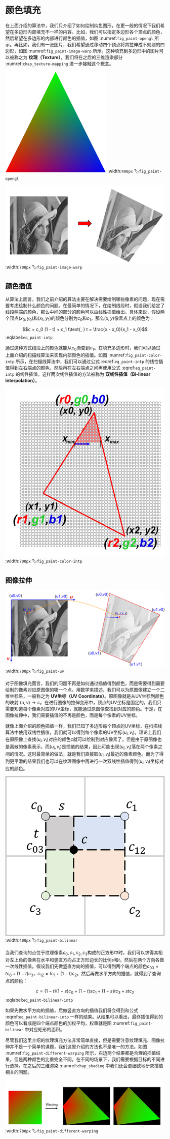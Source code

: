 # 颜色填充

在上面介绍的算法中，我们只介绍了如何绘制纯色图形，在更一般的情况下我们希望在多边形内部填充不一样的内容。比如，我们可以指定多边形各个顶点的颜色，然后希望在多边形的内部进行颜色的插值，如图 :numref:`fig_paint-opengl` 所示。再比如，我们有一张图片，我们希望通过移动四个顶点将其拉伸成不规则的四边形，如图 :numref:`fig_paint-image-warp` 所示。这种填充到多边形中的图片可以被称之为 **纹理（Texture）**，我们将在之后的三维渲染部分 :numref:`chap_texture-mapping` 进一步接触这个概念。

![颜色插值](../../img/paint/OpenGL_triangle.png)
:width:`400px`
:label:`fig_paint-opengl`

![图像拉伸](../../img/paint/image-warp.png)
:width:`700px`
:label:`fig_paint-image-warp`

## 颜色插值

从算法上而言，我们之前介绍的算法主要在解决需要绘制哪些像素的问题，现在需要考虑绘制什么颜色的问题。在最简单的情况下，在绘制线段时，假设我们给定了线段两端的颜色，那么中间的部分的颜色可以由线性插值给出。具体来说，假设两个顶点$(x_0, y_0)$和$(x_1, y_1)$的颜色分别为$c_0$和$c_1$，那么$(x, y)$像素点上的颜色为：

$$c = c_0 (1 - t) + c_1 t\text{, } t = \frac{x - x_0}{x_1 - x_0}$$
:eqlabel:`eq_paint-intp`

通过这种方式线段上的颜色就能从$c_0$渐变到$c_1$。在填充多边形时，我们可以通过上面介绍的扫描线算法来实现内部颜色的插值。如图 :numref:`fig_paint-color-intp` 所示，在扫描线算法中，我们可以通过公式 :eqref:`eq_paint-intp` 的线性插值得到左右端点的颜色，然后再在左右端点之间再使用公式 :eqref:`eq_paint-intp` 的线性插值。这样两次线性插值的方法被称为 **双线性插值（Bi-linear Interpolation）**。

![颜色插值](../../img/paint/color-intp.png)
:width:`700px`
:label:`fig_paint-color-intp`

## 图像拉伸

![UV映射](../../img/paint/uv.png)
:width:`700px`
:label:`fig_paint-uv`

对于图像填充而言，我们的问题不再是如何通过插值得到颜色，而是需要得到需要绘制的像素对应原图像的哪一个点。用数学来描述，我们可以为原图像建立一个二维坐标系，一般称之为 **UV坐标（UV Coordinate）**。原图像就是从UV坐标到颜色的映射 $(u, v) \rightarrow c$。在进行图像的拉伸变形中，顶点的UV坐标是固定的，我们只需要知道每个像素对应的UV坐标，就能通过原图像查找到对应的颜色。于是，在图像拉伸中，我们需要插值的不再是颜色，而是每个像素的UV坐标。

就像上面介绍的颜色插值一样，我们已知了多边形每个顶点的UV坐标，在扫描线算法中使用双线性插值，我们就可以得到每个像素的UV坐标$(u_i, v_i)$。理论上我们在原图像上查找$(u_i, v_i)$对应的颜色$c$就可以绘制到对应像素了，但是由于原图像也是离散的像素表示，而$(u_i, v_i)$是插值的结果，因此可能出现$(u_i, v_i)$落在两个像素之间的情况。这时最简单的做法，就是我们直接取$(u_i, v_i)$最近的像素颜色。而为了得到更平滑的结果我们也可以在纹理图像中再进行一次双线性插值得到$(u_i, v_i)$坐标对应的颜色。

![图像像素的双线性插值](../../img/texture/bilinear.png)
:width:`400px`
:label:`fig_paint-bilinear`

当我们查询的点位于纹理像素$c_0, c_1, c_2, c_3$构成的正方形中时，我们可以求得其相对左上角的像素在水平和竖直方向占正方形边长的比例$s$和$t$，然后在两个方向各做一次线性插值。假设我们先做竖直方向的插值，可以得到两个端点的颜色$c_{03}=tc_0 + (1-t)c_3$，$c_{12}=tc_1+(1-t)c_2$。然后再做水平方向的插值，就得到了查询点的颜色：

$$c = (1-t)(1-s)c_0 + (1-t)sc_1 + (1-s)tc_3 + stc_2$$
:eqlabel:`eq_paint-bilinear-intp`

如果先做水平方向的插值，后做竖直方向的插值我们将会得到和公式 :eqref:`eq_paint-bilinear-intp` 一样的结果。从结果可以看出，最终插值得到的颜色可以看成是四个端点颜色的加权平均，权重就是图 :numref:`fig_paint-bilinear` 中对应矩形的面积。

尽管我们这里介绍的纹理填充方法非常简单直接，但是需要注意纹理填充、图像拉伸并不是一个简单的课题，我们这里介绍的方法也不是唯一的方法。如图 :numref:`fig_paint-different-warping` 所示，右边两个结果都是合理的插值结果，但是两种颜色的比重完全不同。在不同的场景下，我们需要根据目标的不同进行选择。在之后的三维渲染 :numref:`chap_shading` 中我们还会更细致地研究插值相关的问题。

![不同的图像拉伸插值结果](../../img/paint/different-warping.png)
:width:`700px`
:label:`fig_paint-different-warping`